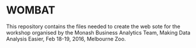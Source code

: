 # WOMBAT

This repository contains the files needed to create the web sote for the workshop organised by the Monash Business Analytics Team, Making Data Analysis Easier, Feb 18-19, 2016, Melbourne Zoo.
